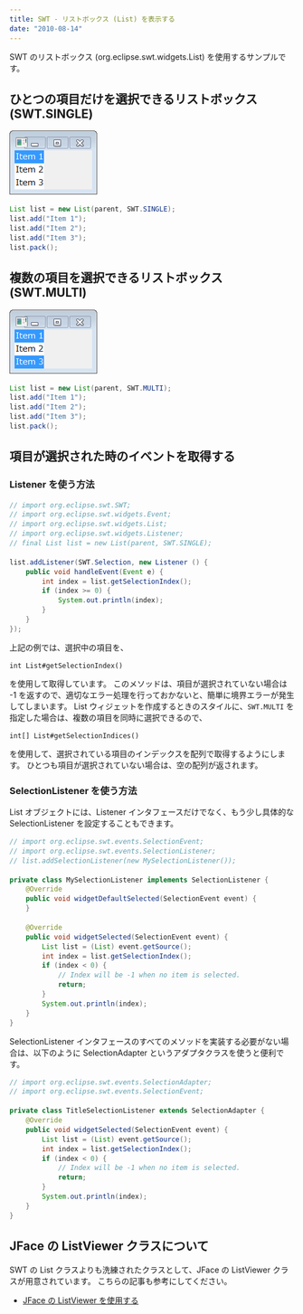 ```yaml
---
title: SWT - リストボックス (List) を表示する
date: "2010-08-14"
---
```


SWT のリストボックス (org.eclipse.swt.widgets.List) を使用するサンプルです。


ひとつの項目だけを選択できるリストボックス (SWT.SINGLE)
----

![list1.png](./list1.png)

~~~ java
List list = new List(parent, SWT.SINGLE);
list.add("Item 1");
list.add("Item 2");
list.add("Item 3");
list.pack();
~~~


複数の項目を選択できるリストボックス (SWT.MULTI)
----

![list2.png](./list2.png)

~~~ java
List list = new List(parent, SWT.MULTI);
list.add("Item 1");
list.add("Item 2");
list.add("Item 3");
list.pack();
~~~


項目が選択された時のイベントを取得する
----

### Listener を使う方法

~~~ java
// import org.eclipse.swt.SWT;
// import org.eclipse.swt.widgets.Event;
// import org.eclipse.swt.widgets.List;
// import org.eclipse.swt.widgets.Listener;
// final List list = new List(parent, SWT.SINGLE);

list.addListener(SWT.Selection, new Listener () {
    public void handleEvent(Event e) {
        int index = list.getSelectionIndex();
        if (index >= 0) {
            System.out.println(index);
        }
    }
});
~~~

上記の例では、選択中の項目を、

~~~
int List#getSelectionIndex()
~~~

を使用して取得しています。
このメソッドは、項目が選択されていない場合は -1 を返すので、適切なエラー処理を行っておかないと、簡単に境界エラーが発生してしまいます。
List ウィジェットを作成するときのスタイルに、`SWT.MULTI` を指定した場合は、複数の項目を同時に選択できるので、

~~~
int[] List#getSelectionIndices()
~~~

を使用して、選択されている項目のインデックスを配列で取得するようにします。
ひとつも項目が選択されていない場合は、空の配列が返されます。


### SelectionListener を使う方法

List オブジェクトには、Listener インタフェースだけでなく、もう少し具体的な SelectionListener を設定することもできます。

~~~ java
// import org.eclipse.swt.events.SelectionEvent;
// import org.eclipse.swt.events.SelectionListener;
// list.addSelectionListener(new MySelectionListener());

private class MySelectionListener implements SelectionListener {
    @Override
    public void widgetDefaultSelected(SelectionEvent event) {
    }

    @Override
    public void widgetSelected(SelectionEvent event) {
        List list = (List) event.getSource();
        int index = list.getSelectionIndex();
        if (index < 0) {
            // Index will be -1 when no item is selected.
            return;
        }
        System.out.println(index);
    }
}
~~~

SelectionListener インタフェースのすべてのメソッドを実装する必要がない場合は、以下のように SelectionAdapter というアダプタクラスを使うと便利です。

~~~ java
// import org.eclipse.swt.events.SelectionAdapter;
// import org.eclipse.swt.events.SelectionEvent;

private class TitleSelectionListener extends SelectionAdapter {
    @Override
    public void widgetSelected(SelectionEvent event) {
        List list = (List) event.getSource();
        int index = list.getSelectionIndex();
        if (index < 0) {
            // Index will be -1 when no item is selected.
            return;
        }
        System.out.println(index);
    }
}
~~~

JFace の ListViewer クラスについて
----

SWT の List クラスよりも洗練されたクラスとして、JFace の ListViewer クラスが用意されています。
こちらの記事も参考にしてください。

* [JFace の ListViewer を使用する](./jface-list-viewer.html)


